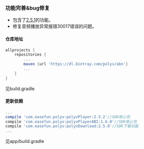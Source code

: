 ### 功能完善&bug修复
* 包含了[2.5.1](https://github.com/easefun/polyv-android-sdk-2.0-demo/releases/tag/v2.5.1)的功能。
* 修复音频播放异常报错30017错误的问题。

#### 仓库地址
```Groovy
allprojects {
    repositories {
        ...
        maven {url 'https://dl.bintray.com/polyv/abn'}
        ...
    }
}
```
见build.gradle

#### 更新依赖
```Groovy
...
compile 'com.easefun.polyv:polyvPlayer:2.5.2'//SDK核心包
compile 'com.easefun.polyv:polyvPlayerABI:1.6.0'//SDK核心包
compile 'com.easefun.polyv:polyvDownload:2.5.0'//SDK下载功能
...
```
见app/build.gradle